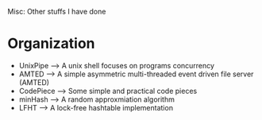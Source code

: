 Misc: Other stuffs I have done
# Organization
* UnixPipe --> A unix shell focuses on programs concurrency
* AMTED --> A simple asymmetric multi-threaded event driven file server (AMTED)
* CodePiece --> Some simple and practical code pieces
* minHash --> A random approxmiation algorithm
* LFHT --> A lock-free hashtable implementation

